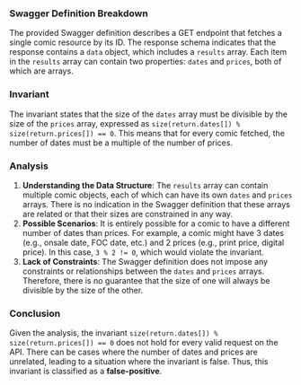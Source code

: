 ### Swagger Definition Breakdown
The provided Swagger definition describes a GET endpoint that fetches a single comic resource by its ID. The response schema indicates that the response contains a `data` object, which includes a `results` array. Each item in the `results` array can contain two properties: `dates` and `prices`, both of which are arrays.

### Invariant
The invariant states that the size of the `dates` array must be divisible by the size of the `prices` array, expressed as `size(return.dates[]) % size(return.prices[]) == 0`. This means that for every comic fetched, the number of dates must be a multiple of the number of prices.

### Analysis
1. **Understanding the Data Structure**: The `results` array can contain multiple comic objects, each of which can have its own `dates` and `prices` arrays. There is no indication in the Swagger definition that these arrays are related or that their sizes are constrained in any way.
2. **Possible Scenarios**: It is entirely possible for a comic to have a different number of dates than prices. For example, a comic might have 3 dates (e.g., onsale date, FOC date, etc.) and 2 prices (e.g., print price, digital price). In this case, `3 % 2 != 0`, which would violate the invariant.
3. **Lack of Constraints**: The Swagger definition does not impose any constraints or relationships between the `dates` and `prices` arrays. Therefore, there is no guarantee that the size of one will always be divisible by the size of the other.

### Conclusion
Given the analysis, the invariant `size(return.dates[]) % size(return.prices[]) == 0` does not hold for every valid request on the API. There can be cases where the number of dates and prices are unrelated, leading to a situation where the invariant is false. Thus, this invariant is classified as a **false-positive**.

